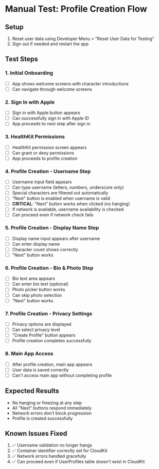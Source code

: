 # Manual Test: Profile Creation Flow

## Setup
1. Reset user data using Developer Menu > "Reset User Data for Testing"
2. Sign out if needed and restart the app

## Test Steps

### 1. Initial Onboarding
- [ ] App shows welcome screens with character introductions
- [ ] Can navigate through welcome screens

### 2. Sign In with Apple
- [ ] Sign in with Apple button appears
- [ ] Can successfully sign in with Apple ID
- [ ] App proceeds to next step after sign in

### 3. HealthKit Permissions
- [ ] HealthKit permission screen appears
- [ ] Can grant or deny permissions
- [ ] App proceeds to profile creation

### 4. Profile Creation - Username Step
- [ ] Username input field appears
- [ ] Can type username (letters, numbers, underscore only)
- [ ] Special characters are filtered out automatically
- [ ] "Next" button is enabled when username is valid
- [ ] **CRITICAL**: "Next" button works when clicked (no hanging)
- [ ] If network is available, username availability is checked
- [ ] Can proceed even if network check fails

### 5. Profile Creation - Display Name Step
- [ ] Display name input appears after username
- [ ] Can enter display name
- [ ] Character count shows correctly
- [ ] "Next" button works

### 6. Profile Creation - Bio & Photo Step
- [ ] Bio text area appears
- [ ] Can enter bio text (optional)
- [ ] Photo picker button works
- [ ] Can skip photo selection
- [ ] "Next" button works

### 7. Profile Creation - Privacy Settings
- [ ] Privacy options are displayed
- [ ] Can select privacy level
- [ ] "Create Profile" button appears
- [ ] Profile creation completes successfully

### 8. Main App Access
- [ ] After profile creation, main app appears
- [ ] User data is saved correctly
- [ ] Can't access main app without completing profile

## Expected Results
- No hanging or freezing at any step
- All "Next" buttons respond immediately
- Network errors don't block progression
- Profile is created successfully

## Known Issues Fixed
1. ✅ Username validation no longer hangs
2. ✅ Container identifier correctly set for CloudKit
3. ✅ Network errors handled gracefully
4. ✅ Can proceed even if UserProfiles table doesn't exist in CloudKit